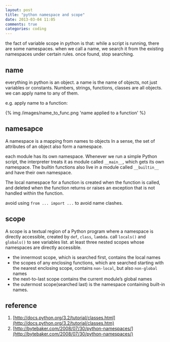 ```yaml
---
layout: post
title: "python namespace and scope"
date: 2013-03-04 11:05
comments: true
categories: coding
---
```


the fact of variable scope in python is that:
while a script is running, there are some namespaces.
when we call a name,
we search it from the existing namespaces under certain rules.
once found, stop searching.

<!--more-->

name
----

everything in python is an object.
a name is the name of objects, not just variables or constants.
Numbers, strings, functions, classes are all objects.
we can apply name to any of them.

e.g. apply name to a function:

{% img /images/name_to_func.png 'name applied to a function' %}

namesapce
---------

A namespace is a mapping from names to objects
In a sense, the set of attributes of an object also form a namespace.

each module has its own namespace.
Whenever we run a simple Python script,
the interpreter treats it as module called `__main__`,
which gets its own namespace.
The builtin functions also live in a module called `__builtin__`
and have their own namespace.

The local namespace for a function is created when the function is called,
and deleted when the function returns or raises an exception that 
is not handled within the function.

avoid using `from ... import ...` to avoid name clashes.

scope
-----

A scope is a textual region of a Python program where
a namespace is directly accessible, created by `def`, `class`, `lambda`.
call `locals()` and `globals()` to see variables list.
at least three nested scopes whose namespaces are directly accessible.

- the innermost scope, which is searched first, contains the local names
- the scopes of any enclosing functions, which are searched starting with the nearest enclosing scope, contains `non-local`, but also `non-global` names
- the next-to-last scope contains the current module’s global names
- the outermost scope(searched last) is the namespace containing built-in names.

reference
---------

1. [http://docs.python.org/3.2/tutorial/classes.html](http://docs.python.org/3.2/tutorial/classes.htm)
2. [http://bytebaker.com/2008/07/30/python-namespaces/](http://bytebaker.com/2008/07/30/python-namespaces/)
